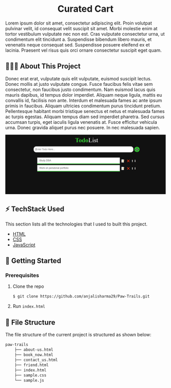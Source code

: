 <div align="center">

 # Curated Cart
  
</div>

Lorem ipsum dolor sit amet, consectetur adipiscing elit. Proin volutpat pulvinar velit, id consequat velit suscipit sit amet. Morbi molestie enim at tortor vestibulum vulputate nec non est. Cras vulputate consectetur urna, ut condimentum elit tincidunt a. Suspendisse bibendum libero mauris, et venenatis neque consequat sed. Suspendisse posuere eleifend ex et lacinia. Praesent vel risus quis orci ornare consectetur suscipit eget quam.

## 🤷🏼‍♂️ About This Project

Donec erat erat, vulputate quis elit vulputate, euismod suscipit lectus. Donec mollis at justo vulputate congue. Fusce faucibus felis vitae sem consectetur, non faucibus justo condimentum. Nam euismod lacus quis mauris dapibus, id tempus dolor imperdiet. Aliquam neque ligula, mattis eu convallis id, facilisis non ante. Interdum et malesuada fames ac ante ipsum primis in faucibus. Aliquam ultricies condimentum purus tincidunt pretium. Pellentesque habitant morbi tristique senectus et netus et malesuada fames ac turpis egestas. Aliquam tempus diam sed imperdiet pharetra. Sed cursus accumsan turpis, eget iaculis ligula venenatis at. Fusce efficitur vehicula urna. Donec gravida aliquet purus nec posuere. In nec malesuada sapien. 

![](/media/screenshot.PNG)

## ⚡ TechStack Used

This section lists all the technologies that I used to built this project.

- [HTML](https://whatwg.org/)
- [CSS](https://www.w3.org/)
- [JavaScript](https://www.javascript.com/)

## 🚀 Getting Started

### Prerequisites

1. Clone the repo
   ```sh
   $ git clone https://github.com/anjalisharma29/Paw-Trails.git
   ```
2. Run `index.html`

## 📁 File Structure

The file structure of the current project is structured as shown below:

```
paw-trails
    ├── about-us.html
    ├── book_now.html
    ├── contact_us.html
    ├── friend.html
    ├── index.html
    ├── sample.css
    └── sample.js
    
```

